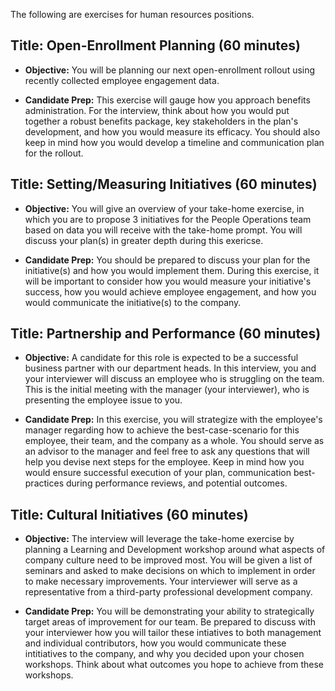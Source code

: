 The following are exercises for human resources positions.

## **Title: Open-Enrollment Planning (60 minutes)**

- **Objective:** You will be planning our next open-enrollment rollout using recently collected employee engagement data.

- **Candidate Prep:** This exercise will gauge how you approach benefits administration. For the interview, think about how you would put together a robust benefits package, key stakeholders in the plan's development, and how you would measure its efficacy. You should also keep in mind how you would develop a timeline and communication plan for the rollout.

## **Title: Setting/Measuring Initiatives (60 minutes)**

- **Objective:** You will give an overview of your take-home exercise, in which you are to propose 3 initiatives for the People Operations team based on data you will receive with the take-home prompt. You will discuss your plan(s) in greater depth during this exericse.

- **Candidate Prep:** You should be prepared to discuss your plan for the initiative(s) and how you would implement them. During this exercise, it will be important to consider how you would measure your initiative's success, how you would achieve employee engagement, and how you would communicate the initiative(s) to the company.


## **Title: Partnership and Performance (60 minutes)**

- **Objective:** A candidate for this role is expected to be a successful business partner with our department heads. In this interview, you and your interviewer will discuss an employee who is struggling on the team. This is the initial meeting with the manager (your interviewer), who is presenting the employee issue to you.

- **Candidate Prep:** In this exercise, you will strategize with the employee's manager regarding how to achieve the best-case-scenario for this employee, their team, and the company as a whole. You should serve as an advisor to the manager and feel free to ask any questions that will help you devise next steps for the employee. Keep in mind how you would ensure successful execution of your plan, communication best-practices during performance reviews, and potential outcomes.


## **Title: Cultural Initiatives (60 minutes)**

- **Objective:** The interview will leverage the take-home exercise by planning a Learning and Development workshop around what aspects of company culture need to be improved most. You will be given a list of seminars and asked to make decisions on which to implement in order to make necessary improvements. Your interviewer will serve as a representative from a third-party professional development company.

- **Candidate Prep:** You will be demonstrating your ability to strategically target areas of improvement for our team. Be prepared to discuss with your interviewer how you will tailor these intiatives to both management and individual contributors, how you would communicate these intitiatives to the company, and why you decided upon your chosen workshops. Think about what outcomes you hope to achieve from these workshops.

